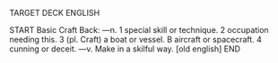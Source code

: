 TARGET DECK
ENGLISH

START
Basic
Craft
Back: —n. 1 special skill or technique. 2 occupation needing this. 3 (pl. Craft) a boat or vessel. B aircraft or spacecraft. 4 cunning or deceit. —v. Make in a skilful way. [old english]
END
